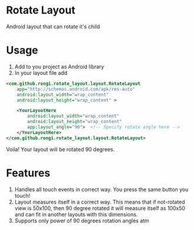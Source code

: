 Rotate Layout
=============

Android layout that can rotate it's child

Usage
=====

1. Add to you project as Android library
2. In your layout file add

```xml 
<com.github.rongi.rotate_layout.layout.RotateLayout
	app="http://schemas.android.com/apk/res-auto"
	android:layout_width="wrap_content"
	android:layout_height="wrap_content" >

	<YourLayoutHere
		android:layout_width="wrap_content"
		android:layout_height="wrap_content"
		app:layout_angle="90">	<!-- Specify rotate angle here -->
	</YourLayoutHere>
</com.github.rongi.rotate_layout.layout.RotateLayout>
```

Voila! Your layout will be rotated 90 degrees.

Features
========

1. Handles all touch events in correct way. You press the same button you touch!
2. Layout measures itself in a correct way. This means that if not-rotated view is 50x100, then 90 degree rotated it will measure itself as 100x50 and can fit in another layouts with this dimensions.
3. Supports only power of 90 degrees rotation angles atm
